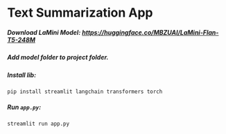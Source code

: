 # Text Summarization App

##### Download LaMini Model: https://huggingface.co/MBZUAI/LaMini-Flan-T5-248M
##### Add model folder to project folder.
##### Install lib:
    pip install streamlit langchain transformers torch
  
##### Run `app.py`:
    streamlit run app.py
